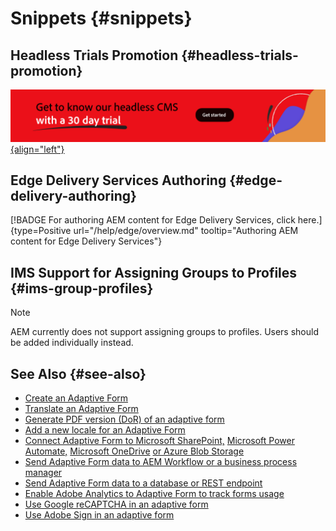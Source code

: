 # Snippets {#snippets}

## Headless Trials Promotion {#headless-trials-promotion}

[![Get to know our headless CMS with 30 day trial](./assets/aem-headless-trial-promo.png){align="left"}](https://commerce.adobe.com/business-trial/sign-up?items%5B0%5D%5Bid%5D=649A1AF5CBC5467A25E84F2561274821&cli=headless_exl_banner_campaign&co=US&lang=en)

## Edge Delivery Services Authoring {#edge-delivery-authoring}

[!BADGE For authoring AEM content for Edge Delivery Services, click here.]{type=Positive url="/help/edge/overview.md" tooltip="Authoring AEM content for Edge Delivery Services"}

## IMS Support for Assigning Groups to Profiles {#ims-group-profiles}

>[!NOTE]
>
>AEM currently does not support assigning groups to profiles. Users should be added individually instead.

## See Also {#see-also}

* [Create an Adaptive Form](/help/forms/creating-adaptive-form-core-components.md)
* [Translate an Adaptive Form](/help/forms/using-aem-translation-workflow-to-localize-adaptive-forms-core-components.md)
* [Generate PDF version (DoR) of an adaptive form](/help/forms/generate-document-of-record-core-components.md)
* [Add a new locale for an Adaptive Form](/help/forms/supporting-new-language-localization-core-components.md)
* [Connect Adaptive Form to Microsoft SharePoint,](/help/forms/configure-submit-actions-core-components.md#submit-to-sharedrive) [Microsoft Power Automate,](/help/forms/configure-submit-actions-core-components.md#microsoft-power-automate) [Microsoft OneDrive](/help/forms/configure-submit-actions-core-components.md#create-a-onedrive-configuration) [or Azure Blob Storage](/help/forms/configure-submit-actions-core-components.md#azure-blob-storage)
* [Send Adaptive Form data to AEM Workflow or a business process manager](/help/forms/configure-submit-actions-core-components.md#invoke-an-aem-workflow)
* [Send Adaptive Form data to a database or REST endpoint](/help/forms/configure-submit-actions-core-components.md#submit-to-rest-endpoint)
* [Enable Adobe Analytics to Adaptive Form to track forms usage](/help/forms/enable-adobe-analytics-adaptive-form-using-experience-cloud-setup-automation.md)
* [Use Google reCAPTCHA in an adaptive form](/help/forms/captcha-adaptive-forms-core-components.md)
* [Use Adobe Sign in an adaptive form](/help/forms/adobe-sign-integration-adaptive-forms.md)
